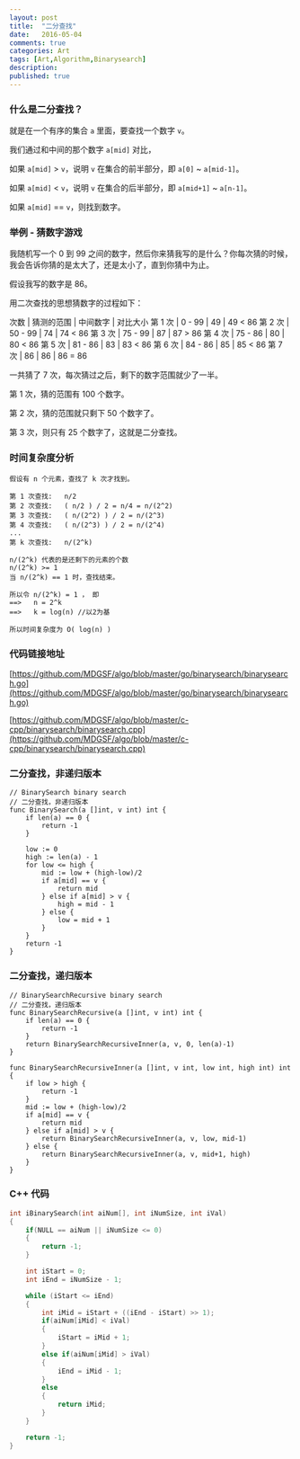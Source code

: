 ```yaml
---
layout: post
title:  "二分查找"
date:   2016-05-04
comments: true
categories: Art
tags: [Art,Algorithm,Binarysearch]
description:
published: true
---
```


### 什么是二分查找？

就是在一个有序的集合 `a` 里面，要查找一个数字 `v`。

我们通过和中间的那个数字 `a[mid]` 对比，

如果 `a[mid]` > `v`，说明 `v` 在集合的前半部分，即 `a[0]` ~ `a[mid-1]`。

如果 `a[mid]` < `v`，说明 `v` 在集合的后半部分，即 `a[mid+1]` ~ `a[n-1]`。

如果 `a[mid]` == `v`，则找到数字。

### 举例 - 猜数字游戏

我随机写一个 0 到 99 之间的数字，然后你来猜我写的是什么？你每次猜的时候，我会告诉你猜的是太大了，还是太小了，直到你猜中为止。

假设我写的数字是 86。

用二次查找的思想猜数字的过程如下：

次数    | 猜测的范围 | 中间数字 | 对比大小
第 1 次 | 0  - 99  |   49    | 49 < 86
第 2 次 | 50 - 99  |   74    | 74 < 86
第 3 次 | 75 - 99  |   87    | 87 > 86
第 4 次 | 75 - 86  |   80    | 80 < 86
第 5 次 | 81 - 86  |   83    | 83 < 86
第 6 次 | 84 - 86  |   85    | 85 < 86
第 7 次 |   86     |   86    | 86 = 86

一共猜了 7 次，每次猜过之后，剩下的数字范围就少了一半。

第 1 次，猜的范围有 100 个数字。

第 2 次，猜的范围就只剩下 50 个数字了。

第 3 次，则只有 25 个数字了，这就是二分查找。

### 时间复杂度分析

```
假设有 n 个元素，查找了 k 次才找到。

第 1 次查找:   n/2
第 2 次查找:   ( n/2 ) / 2 = n/4 = n/(2^2)
第 3 次查找:   ( n/(2^2) ) / 2 = n/(2^3)
第 4 次查找:   ( n/(2^3) ) / 2 = n/(2^4)
...
第 k 次查找:   n/(2^k)

n/(2^k) 代表的是还剩下的元素的个数
n/(2^k) >= 1
当 n/(2^k) == 1 时，查找结束。

所以令 n/(2^k) = 1 ， 即
==>   n = 2^k
==>   k = log(n) //以2为基

所以时间复杂度为 O( log(n) )
```

### 代码链接地址

[https://github.com/MDGSF/algo/blob/master/go/binarysearch/binarysearch.go](https://github.com/MDGSF/algo/blob/master/go/binarysearch/binarysearch.go)

[https://github.com/MDGSF/algo/blob/master/c-cpp/binarysearch/binarysearch.cpp](https://github.com/MDGSF/algo/blob/master/c-cpp/binarysearch/binarysearch.cpp)

### 二分查找，非递归版本

```golang
// BinarySearch binary search
// 二分查找，非递归版本
func BinarySearch(a []int, v int) int {
	if len(a) == 0 {
		return -1
	}

	low := 0
	high := len(a) - 1
	for low <= high {
		mid := low + (high-low)/2
		if a[mid] == v {
			return mid
		} else if a[mid] > v {
			high = mid - 1
		} else {
			low = mid + 1
		}
	}
	return -1
}
```

### 二分查找，递归版本

```golang
// BinarySearchRecursive binary search
// 二分查找，递归版本
func BinarySearchRecursive(a []int, v int) int {
	if len(a) == 0 {
		return -1
	}
	return BinarySearchRecursiveInner(a, v, 0, len(a)-1)
}

func BinarySearchRecursiveInner(a []int, v int, low int, high int) int {
	if low > high {
		return -1
	}
	mid := low + (high-low)/2
	if a[mid] == v {
		return mid
	} else if a[mid] > v {
		return BinarySearchRecursiveInner(a, v, low, mid-1)
	} else {
		return BinarySearchRecursiveInner(a, v, mid+1, high)
	}
}
```

### C++ 代码

```cpp
int iBinarySearch(int aiNum[], int iNumSize, int iVal)
{
    if(NULL == aiNum || iNumSize <= 0)
    {
        return -1;
    }

    int iStart = 0;
    int iEnd = iNumSize - 1;

    while (iStart <= iEnd)
    {
        int iMid = iStart + ((iEnd - iStart) >> 1);
        if(aiNum[iMid] < iVal)
        {
            iStart = iMid + 1;
        }
        else if(aiNum[iMid] > iVal)
        {
            iEnd = iMid - 1;
        }
        else
        {
            return iMid;
        }
    }

    return -1;
}
```
